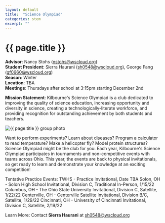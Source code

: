 ```yaml
---
layout: default
title:  "Science Olympiad"
categories: stem 
excerpt: ""
---
```


# {{ page.title }}

**Advisor**: Nancy Stohs (<nstohs@wscloud.org>)
<br/>**Student President**: Sierra Haurani (<sh0548@wscloud.org>), George Fang (<gf0660@wscloud.org>)
<br/>**Season**: Winter
<br/>**Location**: TBA
<br/>**Meetings**: Thursdays after school at 3:15pm starting December 2nd

**Mission Statement**: Kilbourne's Science Olympiad is a club dedicated to improving the quality of science education, increasing opportunity and diversity in science, creating a technologically-literate workforce, and providing recognition for outstanding achievement by both students and teachers.

<img src="{{ site.baseurl }}/images/clubs/{{ page.title }}.jpg" alt="{{ page.title }} group photo"/>

Want to perform experiments? Learn about diseases? Program a calculator to read temperature? Make a helicopter fly? Model protein structures? Science Olympiad might be the club for you. Each year, Kilbourne's Science Olympiad participates in tournaments and non-competitive events with teams across Ohio. This year, the events are back to physical invitationals, so get ready to learn and demonstrate your knowledge at an exciting competition!

Tentative Practice Events:
TWHS - Practice Invitational, Date TBA
Solon, OH - Solon High School Invitational, Division C, Traditional In-Person, 1/15/22
Columbus, OH - The Ohio State University Invitational, Division C, Satellite, 1/22/22
Centerville, OH - Centerville Satellite Invitational, Division B/C, Satellite, 1/29/22
Cincinnati, OH - University of Cincinnati Invitational, Division C, Satellite, 2/19/22

Learn More: Contact **Sierra Haurani** at <sh0548@wscloud.org>
